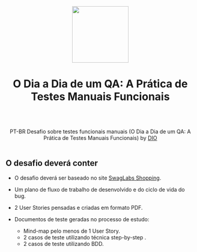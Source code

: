 <div align="center"><img align="" width="150px" src="/icone.png">
  
 # O Dia a Dia de um QA: A Prática de Testes Manuais Funcionais

<br /><br />



PT-BR Desafio sobre testes funcionais manuais (O Dia a Dia de um QA: A Prática de Testes Manuais Funcionais) by [DIO](https://web.dio.me/.) <br /><br />



</div> 

## O desafio deverá conter

- O desafio deverá ser baseado no site [SwagLabs Shopping](https://www.saucedemo.com/).

- Um plano de fluxo de trabalho de desenvolvido e do ciclo de vida do bug.

- 2 User Stories pensadas e criadas em formato PDF.

- Documentos de teste geradas no processo de estudo:

  * Mind-map pelo menos de 1 User Story.
  * 2 casos de teste utilizando técnica step-by-step .
  * 2 casos de teste utilizando BDD.

